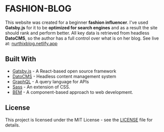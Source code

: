 # FASHION-BLOG
This website was created for a beginner **fashion influencer**. I've used **Gatsby.js** for it to be **optimized for search engines** and as a result the site should rank and perform better. All key data is retrieved from headless **DatoCMS**, so the author has a full control over what is on her blog.
See live at: [nurthixblog.netlify.app](https://nurthixblog.netlify.app/)

## Built With
- [Gatsby.js](https://www.gatsbyjs.com/) - A React-based open source framework
- [DatoCMS](https://www.datocms.com/) - Headless content management system
- [GraphQL](https://graphql.org/) - A query language for APIs
- [Sass](https://github.com/sass/sass) - An extension of CSS.
- [BEM](https://en.bem.info/methodology/quick-start/) - A component-based approach to web development.

## License

This project is licensed under the MIT License - see the [LICENSE](LICENSE) file for details.